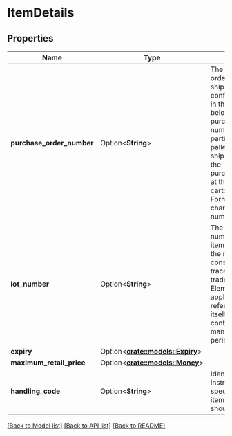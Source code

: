 # ItemDetails

## Properties

Name | Type | Description | Notes
------------ | ------------- | ------------- | -------------
**purchase_order_number** | Option<**String**> | The Amazon purchase order number for the shipment being confirmed. If the items in this shipment belong to multiple purchase order numbers that are in particular carton or pallet within the shipment, then provide the purchaseOrderNumber at the appropriate carton or pallet level. Formatting Notes: 8-character alpha-numeric code. | [optional]
**lot_number** | Option<**String**> | The batch or lot number associates an item with information the manufacturer considers relevant for traceability of the trade item to which the Element String is applied. The data may refer to the trade item itself or to items contained. This field is mandatory for all perishable items. | [optional]
**expiry** | Option<[**crate::models::Expiry**](Expiry.md)> |  | [optional]
**maximum_retail_price** | Option<[**crate::models::Money**](Money.md)> |  | [optional]
**handling_code** | Option<**String**> | Identification of the instructions on how specified item/carton/pallet should be handled. | [optional]

[[Back to Model list]](../README.md#documentation-for-models) [[Back to API list]](../README.md#documentation-for-api-endpoints) [[Back to README]](../README.md)


